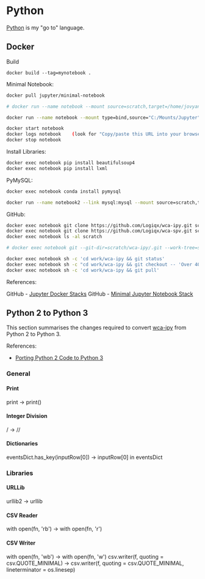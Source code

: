 # Python

[Python](https://www.python.org/) is my "go to" language.



## Docker

Build

```
docker build --tag=mynotebook .
```



Minimal Notebook:

```sh
docker pull jupyter/minimal-notebook

# docker run --name notebook --mount source=scratch,target=/home/jovyan/work -p 8888:8888 -d jupyter/minimal-notebook

docker run --name notebook --mount type=bind,source="C:/Mounts/Jupyter",target=/home/jovyan/work -p 8888:8888 -d jupyter/minimal-notebook

docker start notebook
docker logs notebook	(look for "Copy/paste this URL into your browser")
docker stop notebook
```

Install Libraries:

```sh
docker exec notebook pip install beautifulsoup4
docker exec notebook pip install lxml
```

PyMySQL:

```sh
docker exec notebook conda install pymysql

docker run --name notebook2 --link mysql:mysql --mount source=scratch,target=/home/jovyan/scratch -p 8888:8888 -d jupyter/minimal-notebook
```

GitHub:

```sh
docker exec notebook git clone https://github.com/Logiqx/wca-ipy.git scratch/wca-ipy
docker exec notebook git clone https://github.com/Logiqx/wca-spv.git scratch/wca-spv
docker exec notebook ls -al scratch

# docker exec notebook git --git-dir=scratch/wca-ipy/.git --work-tree=scratch/wca-ipy status

docker exec notebook sh -c 'cd work/wca-ipy && git status'
docker exec notebook sh -c "cd work/wca-ipy && git checkout -- 'Over 40s.ipynb'"
docker exec notebook sh -c 'cd work/wca-ipy && git pull'
```

References:

GitHub - [Jupyter Docker Stacks](https://github.com/jupyter/docker-stacks)
GitHub - [Minimal Jupyter Notebook Stack](https://github.com/jupyter/docker-stacks/tree/master/minimal-notebook)



## Python 2 to Python 3

This section summarises the changes required to convert [wca-ipy](https://github.com/Logiqx/wca-ipy) from Python 2 to Python 3.

References:

* [Porting Python 2 Code to Python 3](https://docs.python.org/3/howto/pyporting.html)



### General

#### Print

print -> print()

#### Integer Division

/ -> //

#### Dictionaries

eventsDict.has_key(inputRow[0]) -> inputRow[0] in eventsDict



### Libraries

#### URLLib

urllib2 -> urllib

#### CSV Reader

with open(fn, 'rb') -> with open(fn, 'r')

#### CSV Writer

with open(fn, 'wb') -> with open(fn, 'w')
csv.writer(f, quoting = csv.QUOTE_MINIMAL) -> csv.writer(f, quoting = csv.QUOTE_MINIMAL, lineterminator = os.linesep)
